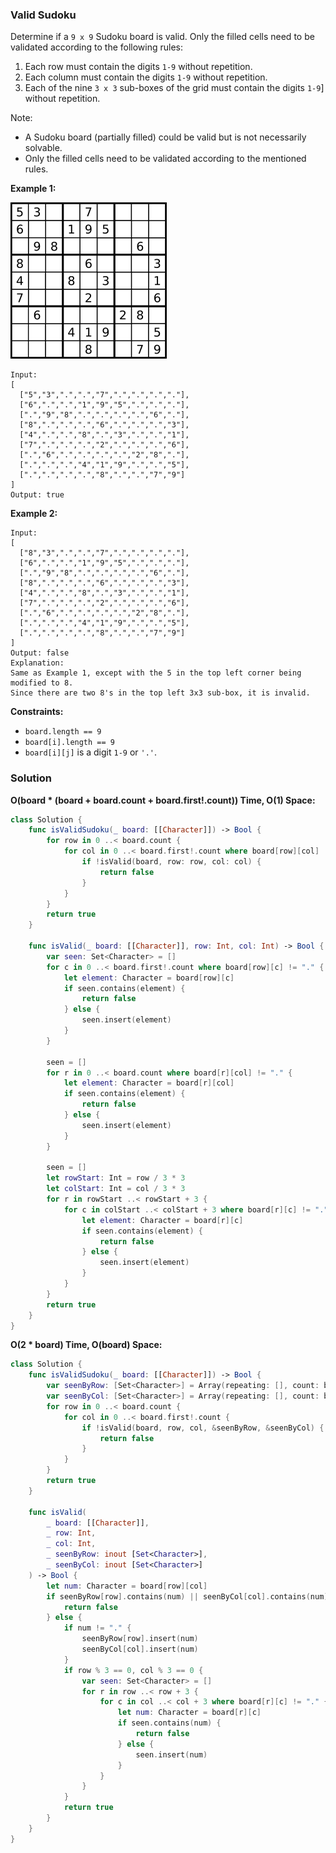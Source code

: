 
### Valid Sudoku

Determine if a `9 x 9` Sudoku board is valid. Only the filled cells need to be validated according to the following rules:

1. Each row must contain the digits `1-9` without repetition.
2. Each column must contain the digits `1-9` without repetition.
3. Each of the nine `3 x 3` sub-boxes of the grid must contain the digits `1-9`] without repetition.

Note:
* A Sudoku board (partially filled) could be valid but is not necessarily solvable.
* Only the filled cells need to be validated according to the mentioned rules.

__Example 1:__

![question_36.png](../images/question_36.png)
```
Input:
[
  ["5","3",".",".","7",".",".",".","."],
  ["6",".",".","1","9","5",".",".","."],
  [".","9","8",".",".",".",".","6","."],
  ["8",".",".",".","6",".",".",".","3"],
  ["4",".",".","8",".","3",".",".","1"],
  ["7",".",".",".","2",".",".",".","6"],
  [".","6",".",".",".",".","2","8","."],
  [".",".",".","4","1","9",".",".","5"],
  [".",".",".",".","8",".",".","7","9"]
]
Output: true
```
__Example 2:__
```
Input:
[
  ["8","3",".",".","7",".",".",".","."],
  ["6",".",".","1","9","5",".",".","."],
  [".","9","8",".",".",".",".","6","."],
  ["8",".",".",".","6",".",".",".","3"],
  ["4",".",".","8",".","3",".",".","1"],
  ["7",".",".",".","2",".",".",".","6"],
  [".","6",".",".",".",".","2","8","."],
  [".",".",".","4","1","9",".",".","5"],
  [".",".",".",".","8",".",".","7","9"]
]
Output: false
Explanation: 
Same as Example 1, except with the 5 in the top left corner being modified to 8. 
Since there are two 8's in the top left 3x3 sub-box, it is invalid.
```

__Constraints:__
* `board.length == 9`
* `board[i].length == 9`
* `board[i][j]` is a digit `1-9` or `'.'`.

### Solution
__O(board * (board + board.count + board.first!.count)) Time, O(1) Space:__
```Swift
class Solution {
    func isValidSudoku(_ board: [[Character]]) -> Bool {
        for row in 0 ..< board.count {
            for col in 0 ..< board.first!.count where board[row][col] != "." {
                if !isValid(board, row: row, col: col) {
                    return false
                }
            }
        }
        return true
    }

    func isValid(_ board: [[Character]], row: Int, col: Int) -> Bool {
        var seen: Set<Character> = []
        for c in 0 ..< board.first!.count where board[row][c] != "." {
            let element: Character = board[row][c]
            if seen.contains(element) {
                return false
            } else {
                seen.insert(element)
            }
        }
        
        seen = []
        for r in 0 ..< board.count where board[r][col] != "." {
            let element: Character = board[r][col]
            if seen.contains(element) {
                return false
            } else {
                seen.insert(element)
            }
        }

        seen = []
        let rowStart: Int = row / 3 * 3
        let colStart: Int = col / 3 * 3
        for r in rowStart ..< rowStart + 3 {
            for c in colStart ..< colStart + 3 where board[r][c] != "." {
                let element: Character = board[r][c]
                if seen.contains(element) {
                    return false
                } else {
                    seen.insert(element)
                }
            }
        }
        return true
    }
}
```
__O(2 * board) Time, O(board) Space:__
```Swift
class Solution {
    func isValidSudoku(_ board: [[Character]]) -> Bool {
        var seenByRow: [Set<Character>] = Array(repeating: [], count: board.count)
        var seenByCol: [Set<Character>] = Array(repeating: [], count: board.first!.count)
        for row in 0 ..< board.count {
            for col in 0 ..< board.first!.count {
                if !isValid(board, row, col, &seenByRow, &seenByCol) {
                    return false
                }
            }
        }
        return true
    }

    func isValid(
        _ board: [[Character]], 
        _ row: Int, 
        _ col: Int, 
        _ seenByRow: inout [Set<Character>], 
        _ seenByCol: inout [Set<Character>]
    ) -> Bool {
        let num: Character = board[row][col]
        if seenByRow[row].contains(num) || seenByCol[col].contains(num) {
            return false
        } else {
            if num != "." {
                seenByRow[row].insert(num)
                seenByCol[col].insert(num)
            }
            if row % 3 == 0, col % 3 == 0 {
                var seen: Set<Character> = []
                for r in row ..< row + 3 {
                    for c in col ..< col + 3 where board[r][c] != "." {
                        let num: Character = board[r][c]
                        if seen.contains(num) {
                            return false
                        } else {
                            seen.insert(num)
                        }
                    }
                }
            }
            return true
        }   
    }
}
```